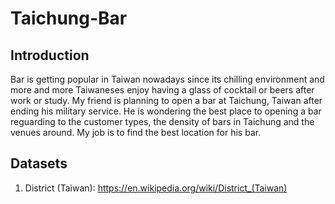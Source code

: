 # Taichung-Bar
## Introduction
Bar is getting popular in Taiwan nowadays since its chilling environment and more and more Taiwaneses enjoy having a glass of cocktail or beers after work or study. 
My friend is planning to open a bar at Taichung, Taiwan after ending his military service. He is wondering the best place to opening a bar reguarding to the customer types, the density of bars in Taichung and the venues around. My job is to find the best location for his bar.

## Datasets
1. District (Taiwan): https://en.wikipedia.org/wiki/District_(Taiwan)
